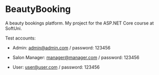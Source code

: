 # BeautyBooking
A beauty bookings platform. My project for the ASP.NET Core course at SoftUni.

Test accounts:

- Admin: admin@admin.com / password: 123456

- Salon Manager: manager@manager.com / password: 123456

- User: user@user.com / password: 123456
